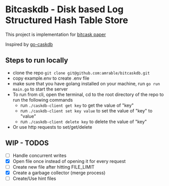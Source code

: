 # Bitcaskdb - Disk based Log Structured Hash Table Store

This project is implementation for [bitcask paper](https://riak.com/assets/bitcask-intro.pdf)

Inspired by [go-caskdb](https://github.com/avinassh/go-caskdb/tree/final)

## Steps to run locally
- clone the repo `git clone git@github.com:amrable/bitcaskdb.git`
- copy example.env to create .env file
- make sure that you have golang installed on your machine, run `go run main.go` to start the server
- To run from cli, open the terminal, cd to the root directory of the repo to run the following commands
  - run `./caskdb-client get key` to get the value of "key"
  - run `./caskdb-client set key value` to set the value of "key" to "value"
  - run `./caskdb-client delete key` to delete the value of "key"
- Or use http requests to set/get/delete

## WIP - TODOS
- [ ] Handle concurrent writes
- [X] Open file once instead of opening it for every request
- [ ] Create new file after hitting FILE_LIMIT
- [X] Create a garbage collector (merge process)
- [ ] Create/Use hint files
